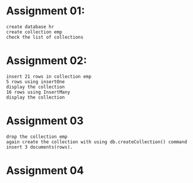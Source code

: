 # Assignment 01:
    create database hr
    create collection emp
    check the list of collections

# Assignment 02: 
    insert 21 rows in collection emp
    5 rows using insertOne
    display the collection
    16 rows using InsertMany
    display the collection

# Assignment 03
    drop the collection emp
    again create the collection with using db.createCollection() command
    insert 3 documents(rows).

# Assignment 04


